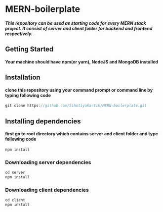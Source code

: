 # MERN-boilerplate
##### This repository can be used as starting code for every MERN stack project. It consist of server and client folder for backend and frontend respectively.
## Getting Started
#### Your machine should have npm(or yarn), NodeJS and MongoDB installed
## Installation
#### clone this repository using your command prompt or command line by typing following code
```js
git clone https://github.com/SihotiyaKartik/MERN-boilerplate.git
```
## Installing dependencies
#### first go to root directory which contains server and client folder and type following code
```js
npm install
```
### Downloading server dependencies
```js
cd server
npm install
```
### Downloading client dependencies
```js
cd client
npm install
```
